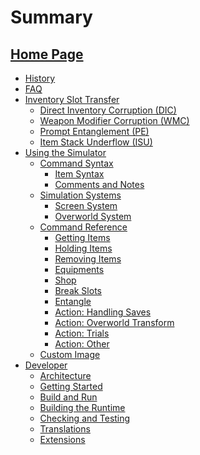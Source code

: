 # Summary

[Home Page](./index.md)
---
- [History](./history.md)
- [FAQ](./faq.md)
- [Inventory Slot Transfer](./ist/index.md)
  - [Direct Inventory Corruption (DIC)](./ist/dic.md)
  - [Weapon Modifier Corruption (WMC)](./ist/wmc.md)
  - [Prompt Entanglement (PE)](./ist/pe.md)
  - [Item Stack Underflow (ISU)]()
- [Using the Simulator](./user/index.md)
  - [Command Syntax](./user/syntax.md)
    - [Item Syntax](./user/syntax_item.md)
    - [Comments and Notes](./user/syntax_comment.md)
  - [Simulation Systems](./user/systems.md)
    - [Screen System](./user/screen_system.md)
    - [Overworld System](./user/overworld_system.md)
  - [Command Reference](./user/commands.md)
    - [Getting Items](./action/get.md)
    - [Holding Items](./action/hold.md)
    - [Removing Items](./action/remove.md)
    - [Equipments](./action/equip.md)
    - [Shop](./action/shop.md)
    - [Break Slots](./action/break_slots.md)
    - [Entangle](./action/entangle.md)
    - [Action: Handling Saves]()
    - [Action: Overworld Transform]()
    - [Action: Trials]()
    - [Action: Other]()
  - [Custom Image](./user/custom_image.md)
- [Developer](./developer/index.md)
  - [Architecture](./developer/arch/index.md)
  - [Getting Started](./developer/contributing/setup.md)
  - [Build and Run](./developer/contributing/run.md)
  - [Building the Runtime](./developer/contributing/runtime.md)
  - [Checking and Testing](./developer/contributing/testing.md)
  - [Translations](./developer/contributing/translation.md)
  - [Extensions](./developer/extensions/temp.md)
